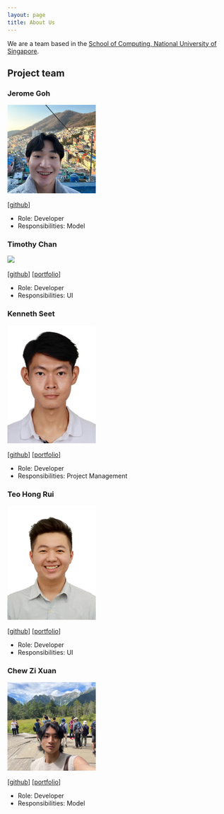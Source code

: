 ```yaml
---
layout: page
title: About Us
---
```


We are a team based in the [School of Computing, National University of Singapore](http://www.comp.nus.edu.sg).

## Project team

### Jerome Goh

<img src="images/jaejayrome.png" width="200px">

[[github](https://github.com/jaejayrome)]

- Role: Developer
- Responsibilities: Model

### Timothy Chan

<img src="images/timothysashimi.png" width="200px">

[[github](http://github.com/timothysashimi)]
[[portfolio](team/timothysashimi.md)]

- Role: Developer
- Responsibilities: UI

### Kenneth Seet

<img src="images/itstrueitstrueitsrealitsreal.png" width="200px">

[[github](http://github.com/itstrueitstrueitsrealitsreal)] [[portfolio](team/itstrueitstrueitsrealitsreal.md)]

- Role: Developer
- Responsibilities: Project Management

### Teo Hong Rui

<img src="images/sethteo.png" width="200px">

[[github](https://github.com/sethteo)]
[[portfolio](team/sethteo.md)]

- Role: Developer
- Responsibilities: UI

### Chew Zi Xuan

<img src="images/chewbum.png" width="200px">

[[github](http://github.com/chewbum)]
[[portfolio](team/chewbum.md)]

- Role: Developer
- Responsibilities: Model
